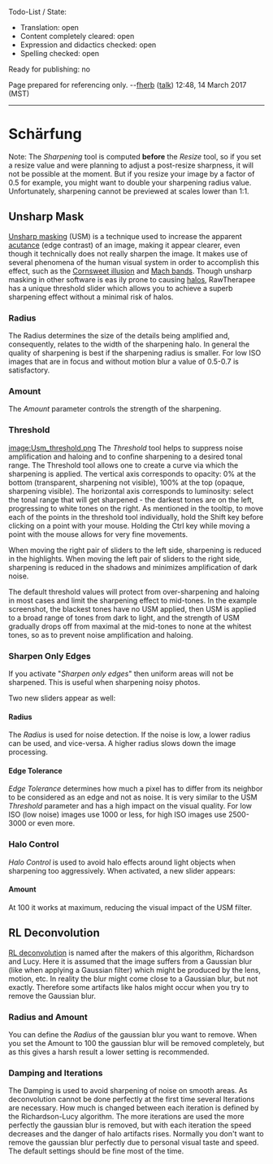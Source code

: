 Todo-List / State:

- Translation: open
- Content completely cleared: open
- Expression and didactics checked: open
- Spelling checked: open

Ready for publishing: no

Page prepared for referencing only. --[fherb](User:Fherb "wikilink")
([talk](User_talk:Fherb "wikilink")) 12:48, 14 March 2017 (MST)

------------------------------------------------------------------------

# Schärfung

Note: The *Sharpening* tool is computed **before** the *Resize* tool, so
if you set a resize value and were planning to adjust a post-resize
sharpness, it will not be possible at the moment. But if you resize your
image by a factor of 0.5 for example, you might want to double your
sharpening radius value. Unfortunately, sharpening cannot be previewed
at scales lower than 1:1.

## Unsharp Mask

[Unsharp masking](https://en.wikipedia.org/wiki/Unsharp_mask) (USM) is a
technique used to increase the apparent
[acutance](https://en.wikipedia.org/wiki/Acutance) (edge contrast) of an
image, making it appear clearer, even though it technically does not
really sharpen the image. It makes use of several phenomena of the human
visual system in order to accomplish this effect, such as the [Cornsweet
illusion](https://en.wikipedia.org/wiki/Cornsweet_illusion) and [Mach
bands](https://en.wikipedia.org/wiki/Mach_bands). Though unsharp masking
in other software is eas ily prone to causing
[halos](https://en.wikipedia.org/wiki/Haloing), RawTherapee has a unique
threshold slider which allows you to achieve a superb sharpening effect
without a minimal risk of halos.

### Radius

The Radius determines the size of the details being amplified and,
consequently, relates to the width of the sharpening halo. In general
the quality of sharpening is best if the sharpening radius is smaller.
For low ISO images that are in focus and without motion blur a value of
0.5-0.7 is satisfactory.

### Amount

The *Amount* parameter controls the strength of the sharpening.

### Threshold

[image:Usm_threshold.png](image:Usm_threshold.png "wikilink") The
*Threshold* tool helps to suppress noise amplification and haloing and
to confine sharpening to a desired tonal range. The Threshold tool
allows one to create a curve via which the sharpening is applied. The
vertical axis corresponds to opacity: 0% at the bottom (transparent,
sharpening not visible), 100% at the top (opaque, sharpening visible).
The horizontal axis corresponds to luminosity: select the tonal range
that will get sharpened - the darkest tones are on the left, progressing
to white tones on the right. As mentioned in the tooltip, to move each
of the points in the threshold tool individually, hold the Shift key
before clicking on a point with your mouse. Holding the Ctrl key while
moving a point with the mouse allows for very fine movements.

When moving the right pair of sliders to the left side, sharpening is
reduced in the highlights. When moving the left pair of sliders to the
right side, sharpening is reduced in the shadows and minimizes
amplification of dark noise.

The default threshold values will protect from over-sharpening and
haloing in most cases and limit the sharpening effect to mid-tones. In
the example screenshot, the blackest tones have no USM applied, then USM
is applied to a broad range of tones from dark to light, and the
strength of USM gradually drops off from maximal at the mid-tones to
none at the whitest tones, so as to prevent noise amplification and
haloing.

### Sharpen Only Edges

If you activate "*Sharpen only edges*" then uniform areas will not be
sharpened. This is useful when sharpening noisy photos.

Two new sliders appear as well:

#### Radius

The *Radius* is used for noise detection. If the noise is low, a lower
radius can be used, and vice-versa. A higher radius slows down the image
processing.

#### Edge Tolerance

*Edge Tolerance* determines how much a pixel has to differ from its
neighbor to be considered as an edge and not as noise. It is very
similar to the USM *Threshold* parameter and has a high impact on the
visual quality. For low ISO (low noise) images use 1000 or less, for
high ISO images use 2500-3000 or even more.

### Halo Control

*Halo Control* is used to avoid halo effects around light objects when
sharpening too aggressively. When activated, a new slider appears:

#### Amount

At 100 it works at maximum, reducing the visual impact of the USM
filter.

## RL Deconvolution

[RL
deconvolution](https://en.wikipedia.org/wiki/Richardson%E2%80%93Lucy_deconvolution)
is named after the makers of this algorithm, Richardson and Lucy. Here
it is assumed that the image suffers from a Gaussian blur (like when
applying a Gaussian filter) which might be produced by the lens, motion,
etc. In reality the blur might come close to a Gaussian blur, but not
exactly. Therefore some artifacts like halos might occur when you try to
remove the Gaussian blur.

### Radius and Amount

You can define the *Radius* of the gaussian blur you want to remove.
When you set the Amount to 100 the gaussian blur will be removed
completely, but as this gives a harsh result a lower setting is
recommended.

### Damping and Iterations

The Damping is used to avoid sharpening of noise on smooth areas. As
deconvolution cannot be done perfectly at the first time several
Iterations are necessary. How much is changed between each iteration is
defined by the Richardson-Lucy algorithm. The more iterations are used
the more perfectly the gaussian blur is removed, but with each iteration
the speed decreases and the danger of halo artifacts rises. Normally you
don't want to remove the gaussian blur perfectly due to personal visual
taste and speed. The default settings should be fine most of the time.